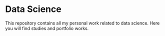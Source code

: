 # Data Science
This repository contains all my personal work related to data science. Here you will find studies and portfolio works.
